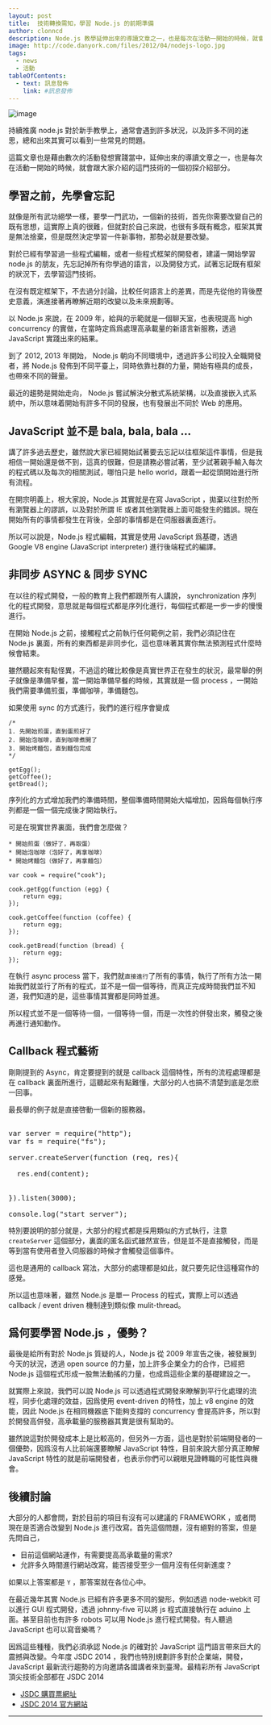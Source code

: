 ```yaml
---
layout: post
title:  技術轉換需知，學習 Node.js 的前期準備
author: clonncd
description: Node.js 教學延伸出來的導讀文章之一，也是每次在活動一開始的時候，就會跟大家介紹的這門技術的一個初探介紹部分。
image: http://code.danyork.com/files/2012/04/nodejs-logo.jpg
tags:
  - news
  - 活動
tableOfContents:
  - text: 訊息發佈
    link: #訊息發佈
---
```


![image](http://code.danyork.com/files/2012/04/nodejs-logo.jpg)

持續推廣 node.js 對於新手教學上，通常會遇到許多狀況，以及許多不同的迷思，總和出來其實可以看到一些常見的問題。

這篇文章也是藉由數次的活動發想實踐當中，延伸出來的導讀文章之一，也是每次在活動一開始的時候，就會跟大家介紹的這門技術的一個初探介紹部分。

## 學習之前，先學會忘記

就像是所有武功絕學一樣，要學一門武功，一個新的技術，首先你需要改變自己的既有思想，這實際上真的很難，但就對於自己來說，也很有多既有概念，框架其實是無法捨棄，但是既然決定學習一件新事物，那勢必就是要改變。

對於已經有學習過一些程式編輯，或者一些程式框架的開發者，建議一開始學習 node.js 的朋友，先忘記掉所有你學過的語言，以及開發方式，試著忘記既有框架的狀況下，去學習這門技術。

在沒有既定框架下，不去過分討論，比較任何語言上的差異，而是先從他的背後歷史意義，演進接著再瞭解近期的改變以及未來規劃等。

以 Node.js 來說，在 2009 年，給與的示範就是一個聊天室，也表現提高 high concurrency 的實做，在當時定爲爲處理高承載量的新語言新服務，透過 JavaScript 實踐出來的結果。

到了 2012, 2013 年開始， Node.js 朝向不同環境中，透過許多公司投入全職開發者，將 Node.js 發佈到不同平臺上，同時依靠社群的力量，開始有極具的成長，也帶來不同的聲量。

最近的趨勢是開始走向， Node.js 嘗試解決分散式系統架構，以及直接嵌入式系統中，所以意味着開始有許多不同的發展，也有發展出不同於 Web 的應用。

## JavaScript 並不是 bala, bala, bala ...

講了許多過去歷史，雖然說大家已經開始試著要去忘記以往框架這件事情，但是我相信一開始還是做不到，這真的很難，但是請務必嘗試著，至少試著親手輸入每次的程式碼以及每次的相關測試，哪怕只是 hello world，跟着一起從頭開始進行所有流程。

在開宗明義上，根大家說，Node.js 其實就是在寫  JavaScript ，拋棄以往對於所有瀏覽器上的謬誤，以及對於所謂  IE 或者其他瀏覽器上面可能發生的錯誤。現在開始所有的事情都發生在背後，全部的事情都是在伺服器裏面進行。

所以可以說是，Node.js 程式編輯，其實是使用 JavaScript 爲基礎，透過 Google V8 engine (JavaScript interpreter) 進行後端程式的編譯。

## 非同步 ASYNC & 同步 SYNC

在以往的程式開發，一般的教育上我們都跟所有人講說， synchronization 序列化的程式開發，意思就是每個程式都是序列化進行，每個程式都是一步一步的慢慢進行。

在開始 Node.js 之前，接觸程式之前執行任何範例之前，我們必須記住在 Node.js 裏面，所有的東西都是非同步化，這也意味著其實你無法預測程式什麼時候會結束。

雖然聽起來有點怪異，不過這的確比較像是真實世界正在發生的狀況，最常舉的例子就像是準備早餐，當一開始準備早餐的時候，其實就是一個 process ，一開始我們需要準備煎蛋，準備咖啡，準備麵包。

如果使用 sync 的方式進行，我們的進行程序會變成

	/*
	1. 先開始煎蛋，直到蛋煎好了
	2. 開始泡咖啡，直到咖啡煮開了
	3. 開始烤麵包，直到麵包完成
	*/

	getEgg();
	getCoffee();
	getBread();



序列化的方式增加我們的準備時間，整個準備時間開始大幅增加，因爲每個執行序列都是一個一個完成後才開始執行。

可是在現實世界裏面，我們會怎麼做？

	* 開始煎蛋（做好了，再取蛋）
	* 開始泡咖啡（泡好了，再拿咖啡）
	* 開始烤麵包（做好了，再拿麵包）

	var cook = require("cook");

	cook.getEgg(function (egg) {
		return egg;
	});

	cook.getCoffee(function (coffee) {
		return egg;
	});

	cook.getBread(function (bread) {
		return egg;
	});

在執行 async process 當下，我們就`直接進行`了所有的事情，執行了所有方法一開始我們就並行了所有的程式，並不是一個一個等待，而真正完成時間我們並不知道，我們知道的是，這些事情其實都是同時並進。

所以程式並不是一個等待一個，一個等待一個，而是一次性的併發出來，觸發之後再進行通知動作。


## Callback 程式藝術

剛剛提到的 Async，肯定要提到的就是 callback 這個特性，所有的流程處理都是在 callback 裏面所進行，這聽起來有點難懂，大部分的人也搞不清楚到底是怎麽一回事。

最長舉的例子就是直接啓動一個新的服務器。

<pre>

var server = require("http");
var fs = require("fs");

server.createServer(function (req, res){

  res.end(content);


}).listen(3000);

console.log("start server");
</pre>

特別要說明的部分就是，大部分的程式都是採用類似的方式執行，注意 `createServer` 這個部分，裏面的匿名函式雖然宣告，但是並不是直接觸發，而是等到當有使用者登入伺服器的時候才會觸發這個事件。

這也是通用的 callback 寫法，大部分的處理都是如此，就只要先記住這種寫作的感覺。

所以這也意味著，雖然 Node.js 是單一 Process 的程式，實際上可以透過 callback / event driven 機制達到類似像 mulit-thread。

## 爲何要學習 Node.js ，優勢？

最後是給所有對於 Node.js 質疑的人，Node.js 從 2009 年宣告之後，被發展到今天的狀況，透過 open source 的力量，加上許多企業全力的合作，已經把 Node.js 這個程式形成一股無法動搖的力量，也成爲這些企業的基礎建設之一。

就實際上來說，我們可以說 Node.js 可以透過程式開發來瞭解到平行化處理的流程，同步化處理的效益，因爲使用 event-driven 的特性，加上 v8 engine 的效能，因此 Node.js 在相同機器底下能夠支撐的 concurrency 會提高許多，所以對於開發高併發，高承載量的服務器其實是很有幫助的。

雖然說這對於開發成本上是比較高的，但另外一方面，這也是對於前端開發者的一個優勢，因爲沒有人比前端還要瞭解 JavaScript 特性，目前來說大部分真正瞭解 JavaScript 特性的就是前端開發者，也表示你們可以親眼見證轉職的可能性與機會。

## 後續討論

大部分的人都會問，對於目前的項目有沒有可以建議的 FRAMEWORK ，或者問現在是否適合改變到 Node.js 進行改寫。首先這個問題，沒有絕對的答案，但是先問自己，

 * 目前這個網站運作，有需要提高高承載量的需求?
 * 允許多久時間進行網站改寫，能否接受至少一個月沒有任何新進度？

如果以上答案都是 `Y` ，那答案就在各位心中。

在最近幾年其實 Node.js 已經有許多更多不同的變形，例如透過 node-webkit 可以進行 GUI 程式開發，透過 johnny-five 可以將 js 程式直接執行在 aduino 上面。甚至目前也有許多 robots 可以用 Node.js 進行程式開發。有人聽過 JavaScript 也可以寫音樂嗎？

因爲這些種種，我們必須承認 Node.js 的確對於 JavaScript 這門語言帶來巨大的震撼與改變。今年度 JSDC 2014 ，我們也特別規劃許多對於企業端，開發，JavaScript 最新流行趨勢的方向邀請各國講者來到臺灣。最精彩所有 JavaScript 頂尖技術全部都在 JSDC 2014

 * [JSDC 購買票網址](http://jsdc-tw.kktix.cc/events/jsdc2014)
 * [JSDC 2014 官方網站](http://2014.jsdc.tw/)


----------
